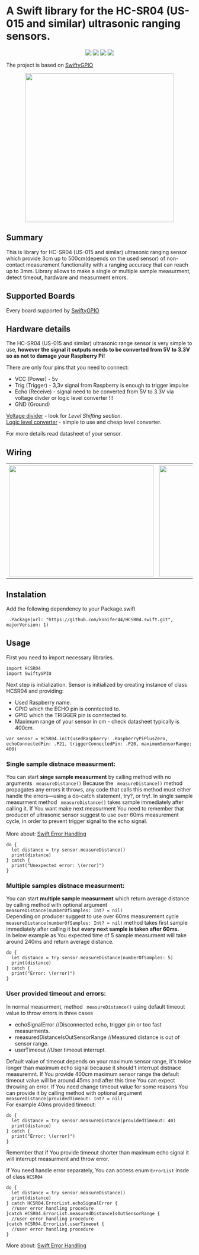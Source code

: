 # A Swift library for the HC-SR04 (US-015 and similar) ultrasonic ranging sensors.

<p align="center">
<a href="https://raw.githubusercontent.com/uraimo/SwiftyGPIO/master/LICENSE"><img src="http://img.shields.io/badge/License-MIT-blue.svg?style=flat"/></a>
<a href="#"><img src="https://img.shields.io/badge/OS-linux-green.svg?style=flat"/></a> 
<a href="https://developer.apple.com/swift"><img src="https://img.shields.io/badge/Swift-3.x-orange.svg?style=flat"/></a> 
<a href="https://github.com/apple/swift-package-manager"><img src="https://img.shields.io/badge/Swift%20Package%20Manager-compatible-brightgreen.svg"/></a>
</p>

The project is based on [SwiftyGPIO](https://github.com/uraimo/SwiftyGPIO)



<p align="center">
<a href="https://github.com/konifer44/HCSR04.swift/raw/master/Images/HC-SR04.jpg"  target="_blank">
<img src="https://github.com/konifer44/HCSR04.swift/raw/master/Images/HC-SR04.jpg" height=400 width=400></a>
</p>


## Summary 

This is library for HC-SR04 (US-015 and similar) ultrasonic ranging sensor which provide 3cm up to 500cm(depends on the used sensor) of non-contact measurement functionality with a ranging accuracy that can reach up to 3mm. Library allows to make a single or multiple sample measurment, detect timeout, hardware and measurment errors.

## Supported Boards
Every board supported by [SwiftyGPIO](https://github.com/uraimo/SwiftyGPIO)

##

## Hardware details
The HC-SR04 (US-015 and similar) ultrasonic range sensor is very simple to use, **however the signal it outputs needs to be converted from 5V to 3.3V so as not to damage your Raspberry Pi!**

There are only  four pins that you need to connect:
<ul>
<li>VCC (Power) - 5v</li>
<li> Trig (Trigger) - 3,3v signal from Raspberry is enough to trigger impulse</li>
<li>Echo (Receive) - signal need to be converted from 5V to 3.3V via voltage divder or logic level converter !!!</li>
<li>GND (Ground)</li>
</ul>


[Voltage divider](https://learn.sparkfun.com/tutorials/voltage-dividers/all?print=1) - look for *Level Shifting section*. </br>
[Logic level converter](https://www.sparkfun.com/products/12009) - simple to use and cheap level converter.

For more details read datasheet of your sensor.

## Wiring
<p align="center">

<table style="width:100%">
  <tr>
    <th><a href="https://github.com/konifer44/HCSR04.swift/raw/master/Images/Schematic.jpg"  target="_blank">
    <img src="https://github.com/konifer44/HCSR04.swift/raw/master/Images/Schematic.jpg" height=300 width=390></a></th>
     <th><a href="https://github.com/konifer44/HCSR04.swift/raw/master/Images/Breadboard.jpg"  target="_blank">
    <img src="https://github.com/konifer44/HCSR04.swift/raw/master/Images/Breadboard.jpg" height=300 width=300></a></th>
  </tr>
  </table>

</p>

## Instalation

Add the following dependency to your Package.swift

     .Package(url: "https://github.com/konifer44/HCSR04.swift.git", majorVersion: 1)

## Usage
First you need to import necessary libraries.
```
import HCSR04
import SwiftyGPIO
```
Next step is initialization. Sensor is initialized by creating instance of class HCSR04 and providing: 
<ul>
<li>Used Raspberry name.</li>
<li>GPIO which the ECHO pin is conntected to.</li>
<li>GPIO which the TRIGGER pin is conntected to.</li>
<li>Maximum range of your sensor in cm - check datasheet typically is 400cm.</li>
</ul>


``` 
var sensor = HCSR04.init(usedRaspberry: .RaspberryPiPlusZero, echoConnectedPin: .P21, triggerConnectedPin: .P20, maximumSensorRange: 400)
```
### Single sample  distnace measurment:
You can start **singe sample measurment** by calling method with no arguments ``` measureDistance()```  Because the ``` measureDistance()``` method propagates any errors it throws, any code that calls this method must either handle the errors—using a do-catch statement, try?, or try!. In single sample measurment method
``` measureDistance()``` takes sample immediately after calling it. If You want make next measurment You need to remember that producer of ultrasonic sensor suggest to use over 60ms measurement cycle, in order to prevent trigger signal to the echo signal.</br> </br>
More about: [Swift Error Handling](https://developer.apple.com/library/content/documentation/Swift/Conceptual/Swift_Programming_Language/ErrorHandling.html)

```
do {
  let distance = try sensor.measureDistance()
  print(distance)
} catch {
  print("Unexpected error: \(error)")   
}
```
### Multiple samples  distnace measurment:
You can start **multiple sample measurment** which return average distance by calling method with optional argument ``` measureDistance(numberOfSamples: Int? = nil)``` </br>Depending on producer suggest to use over 60ms measurement cycle ``` measureDistance(numberOfSamples: Int? = nil)``` method takes first sample immediately after calling it but **every next sample is taken after 60ms.** </br>In below example as You expected time of 5 sample measurment will take around 240ms and return average distance.
```
do {
  let distance = try sensor.measureDistance(numberOfSamples: 5)
  print(distance)
} catch {
  print("Error: \(error)")   
}
```

### User provided timeout and errors:

In normal measurment, method ``` measureDistance()``` using default timeout value to throw errors in three cases
<ul>
<li>echoSignalError //Disconnected echo, trigger pin or too fast measurments.</li>
<li>measuredDistanceIsOutSensorRange //Measured distance is out of sensor range.</li>
<li>userTimeout //User timeout interrupt.</li>
</ul>


Default value of timeout depends on your maximum sensor range, it's twice longer than maximum echo signal because it should't interrupt distnace measuremnt. If You provide 400cm maximum sensor range the default timeout value will be around 45ms and after this time You can expect throwing an error. If You need change timeout value for some reasons You can provide it by calling method with optional argument ``` measureDistance(providedTimeout: Int? = nil)``` </br>For example 40ms provided timeout:

```
do {
  let distance = try sensor.measureDistance(providedTimeout: 40)
  print(distance)
} catch {
  print("Error: \(error)")   
}
```
Remember that if You provide timeout shorter than maximum echo signal it will interrupt measurment and throw error.

If You need handle error separately, You can access enum ```ErrorList``` insde of class ```HCSR04```
```
do {
  let distance = try sensor.measureDistance()
  print(distance)
} catch HCSR04.ErrorList.echoSignalError {
  //user error handling procedure
}catch HCSR04.ErrorList.measuredDistanceIsOutSensorRange {
  //user error handling procedure
}catch HCSR04.ErrorList.userTimeout {
  //user error handling procedure
}

```

More about: [Swift Error Handling](https://developer.apple.com/library/content/documentation/Swift/Conceptual/Swift_Programming_Language/ErrorHandling.html)
